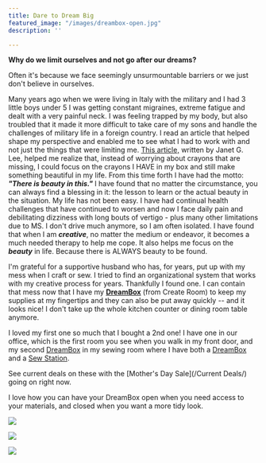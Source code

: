 ```yaml
---
title: Dare to Dream Big
featured_image: "/images/dreambox-open.jpg"
description: ''

---
```

**Why do we limit ourselves and not go after our dreams?**

Often it's because we face seemingly unsurmountable barriers or we just don't believe in ourselves.

Many years ago when we were living in Italy with the military and I had 3 little boys under 5 I was getting constant migraines, extreme fatigue and dealt with a very painful neck.  I was feeling trapped by my body, but also troubled that it made it more difficult to take care of my sons and handle the challenges of military life in a foreign country.   I read an article that helped shape my perspective and enabled me to see what I had to work with and not just the things that were limiting me.  [This article,](https://www.churchofjesuschrist.org/study/ensign/1995/02/choices-and-challenges?lang=eng "Crayon story") written by Janet G. Lee, helped me realize that, instead of worrying about crayons that are missing, I could focus on the crayons I HAVE in my box and still make something beautiful in my life.  From this time forth I have had the motto: **_"There is beauty in this."_**  I have found that no matter the circumstance, you can always find a blessing in it: the lesson to learn or the actual beauty in the situation.  My life has not been easy.  I have had continual health challenges that have continued to worsen and now I face daily pain and debilitating dizziness with long bouts of vertigo - plus many other limitations due to MS.  I don't drive much anymore, so I am often isolated.  I have found that when I am **_creative_**, no matter the medium or endeavor, it becomes a much needed therapy to help me cope.  It also helps me focus on the **_beauty_** in life.  Because there is ALWAYS beauty to be found.

I'm grateful for a supportive husband who has, for years, put up with my mess when I craft or sew.  I tried to find an organizational system that works with my creative process for years.  Thankfully I found one.  I can contain that mess now that I have my [**DreamBox**](/dreambox/) (from Create Room) to keep my supplies at my fingertips and they can also be put away quickly -- and it looks nice!  I don't take up the whole kitchen counter or dining room table anymore.

I loved my first one so much that I bought a 2nd one!  I have one in our office, which is the first room you see when you walk in my front door, and my second [DreamBox](/dreambox/) in my sewing room where I have both a [DreamBox](/dreambox/) and a [Sew Station](/dreambox/#sew-station).

See current deals on these with the [Mother's Day Sale](/Current Deals/) going on right now.

I love how you can have your DreamBox open when you need access to your materials, and closed when you want a more tidy look.

![](/images/img_0347.jpg)

![](/images/img_0310.jpg)

![](/images/gillespie-stacey4-27-21-39.jpg)